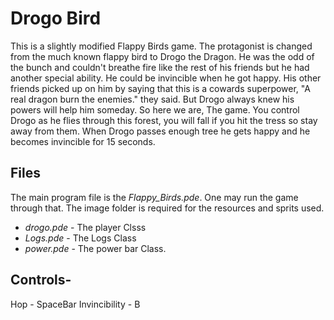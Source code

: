 # Drogo Bird

This is a slightly modified Flappy Birds game. The protagonist is changed from the much known flappy bird to Drogo the Dragon.
He was the odd of the bunch and couldn't breathe fire like the rest of his friends but he had another special ability. He could be invincible when he got happy. His other friends picked up on him by saying that this is a cowards superpower, "A real dragon burn the enemies." they said. But Drogo always knew his powers will help him someday. So here we are, The game. You control Drogo as he flies through this forest, you will fall if you hit the tress so stay away from them. When Drogo passes enough tree he gets happy and he becomes invincible for 15 seconds.

## Files

The main program file is the _Flappy_Birds.pde_. One may run the game through that. The image folder is required for the resources and sprits used.
* _drogo.pde_ - The player Clsss
* _Logs.pde_ - The Logs Class
* _power.pde_ - The power bar Class.

## Controls-

Hop - SpaceBar
Invincibility - B
